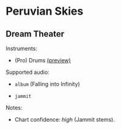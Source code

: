 # Peruvian Skies

## Dream Theater

Instruments:

  * (Pro) Drums [(preview)](http://pages.cs.wisc.edu/~tolly/customs/?title=peruvian-skies&artist=dream-theater)

Supported audio:

  * `album` (Falling into Infinity)

  * `jammit`

Notes:

  * Chart confidence: *high* (Jammit stems).

